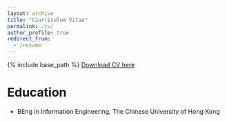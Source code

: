 ```yaml
---
layout: archive
title: "Ciurriculum Vitae"
permalink: /cv/
author_profile: true
redirect_from:
  - /resume
---
```


{% include base_path %}
[Download CV here](https://kennylui.github.io/luikwankin/files/Lui_Kwan_Kin_CV.pdf)  

Education
======
* BEng in Information Engineering, The Chinese University of Hong Kong

